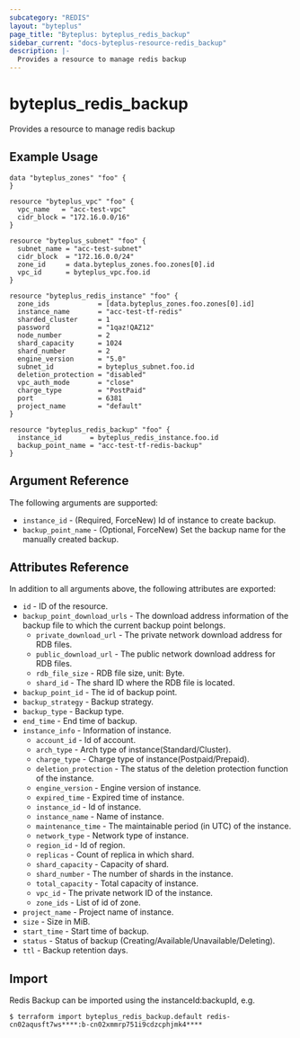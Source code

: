 ```yaml
---
subcategory: "REDIS"
layout: "byteplus"
page_title: "Byteplus: byteplus_redis_backup"
sidebar_current: "docs-byteplus-resource-redis_backup"
description: |-
  Provides a resource to manage redis backup
---
```

# byteplus_redis_backup
Provides a resource to manage redis backup
## Example Usage
```hcl
data "byteplus_zones" "foo" {
}

resource "byteplus_vpc" "foo" {
  vpc_name   = "acc-test-vpc"
  cidr_block = "172.16.0.0/16"
}

resource "byteplus_subnet" "foo" {
  subnet_name = "acc-test-subnet"
  cidr_block  = "172.16.0.0/24"
  zone_id     = data.byteplus_zones.foo.zones[0].id
  vpc_id      = byteplus_vpc.foo.id
}

resource "byteplus_redis_instance" "foo" {
  zone_ids            = [data.byteplus_zones.foo.zones[0].id]
  instance_name       = "acc-test-tf-redis"
  sharded_cluster     = 1
  password            = "1qaz!QAZ12"
  node_number         = 2
  shard_capacity      = 1024
  shard_number        = 2
  engine_version      = "5.0"
  subnet_id           = byteplus_subnet.foo.id
  deletion_protection = "disabled"
  vpc_auth_mode       = "close"
  charge_type         = "PostPaid"
  port                = 6381
  project_name        = "default"
}

resource "byteplus_redis_backup" "foo" {
  instance_id       = byteplus_redis_instance.foo.id
  backup_point_name = "acc-test-tf-redis-backup"
}
```
## Argument Reference
The following arguments are supported:
* `instance_id` - (Required, ForceNew) Id of instance to create backup.
* `backup_point_name` - (Optional, ForceNew) Set the backup name for the manually created backup.

## Attributes Reference
In addition to all arguments above, the following attributes are exported:
* `id` - ID of the resource.
* `backup_point_download_urls` - The download address information of the backup file to which the current backup point belongs.
    * `private_download_url` - The private network download address for RDB files.
    * `public_download_url` - The public network download address for RDB files.
    * `rdb_file_size` - RDB file size, unit: Byte.
    * `shard_id` - The shard ID where the RDB file is located.
* `backup_point_id` - The id of backup point.
* `backup_strategy` - Backup strategy.
* `backup_type` - Backup type.
* `end_time` - End time of backup.
* `instance_info` - Information of instance.
    * `account_id` - Id of account.
    * `arch_type` - Arch type of instance(Standard/Cluster).
    * `charge_type` - Charge type of instance(Postpaid/Prepaid).
    * `deletion_protection` - The status of the deletion protection function of the instance.
    * `engine_version` - Engine version of instance.
    * `expired_time` - Expired time of instance.
    * `instance_id` - Id of instance.
    * `instance_name` - Name of instance.
    * `maintenance_time` - The maintainable period (in UTC) of the instance.
    * `network_type` - Network type of instance.
    * `region_id` - Id of region.
    * `replicas` - Count of replica in which shard.
    * `shard_capacity` - Capacity of shard.
    * `shard_number` - The number of shards in the instance.
    * `total_capacity` - Total capacity of instance.
    * `vpc_id` - The private network ID of the instance.
    * `zone_ids` - List of id of zone.
* `project_name` - Project name of instance.
* `size` - Size in MiB.
* `start_time` - Start time of backup.
* `status` - Status of backup (Creating/Available/Unavailable/Deleting).
* `ttl` - Backup retention days.


## Import
Redis Backup can be imported using the instanceId:backupId, e.g.
```
$ terraform import byteplus_redis_backup.default redis-cn02aqusft7ws****:b-cn02xmmrp751i9cdzcphjmk4****
```

